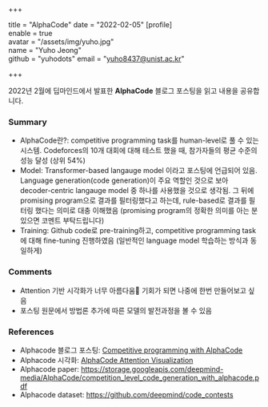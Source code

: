 +++

title = "AlphaCode"
date = "2022-02-05"
[profile]  
	enable = true  
	avatar = "/assets/img/yuho.jpg"  
	name = "Yuho Jeong"  
	github = "yuhodots"
	email = "yuho8437@unist.ac.kr"

+++

2022년 2월에 딥마인드에서 발표한 **AlphaCode** 블로그 포스팅을 읽고 내용을 공유합니다. 
<!--more-->

### Summary

- AlphaCode란?: competitive programming task를 human-level로 풀 수 있는 시스템. Codeforces의 10개 대회에 대해 테스트 했을 때, 참가자들의 평균 수준의 성능 달성 (상위 54%)
- Model: Transformer-based langauge model 이라고 포스팅에 언급되어 있음. Language generation(code generation)이 주요 역할인 것으로 보아 decoder-centric langauge model 중 하나를 사용했을 것으로 생각됨. 그 뒤에 promising program으로 결과를 필터링했다고 하는데, rule-based로 결과를 필터링 했다는 의미로 대충 이해했음 (promising program의 정확한 의미를 아는 분 있으면 코멘트 부탁드립니다)
- Training: Github code로 pre-training하고, competitive programming task에 대해 fine-tuning 진행하였음 (일반적인 language model 학습하는 방식과 동일하게)

### Comments

- Attention 기반 시각화가 너무 아름다움🥺 기회가 되면 나중에 한번 만들어보고 싶음
- 포스팅 원문에서 방법론 추가에 따른 모델의 발전과정을 볼 수 있음

### References

- Alphacode 블로그 포스팅: [Competitive programming with AlphaCode](https://deepmind.com/blog/article/Competitive-programming-with-AlphaCode)
- Alphacode 시각화: [AlphaCode Attention Visualization](https://alphacode.deepmind.com/)
- Alphacode paper: https://storage.googleapis.com/deepmind-media/AlphaCode/competition_level_code_generation_with_alphacode.pdf
- Alphacode dataset: https://github.com/deepmind/code_contests
